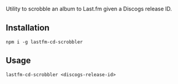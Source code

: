 Utility to scrobble an album to Last.fm given a Discogs release ID.

## Installation
`npm i -g lastfm-cd-scrobbler`

## Usage
`lastfm-cd-scrobbler <discogs-release-id>`
